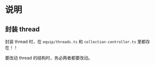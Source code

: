 # 说明

## 封装 thread

封装 thread 时，在 `equip/threads.ts` 和 `collection-controller.ts` 里都存在！！

要改动 thread 的结构时，务必两者都要改动。